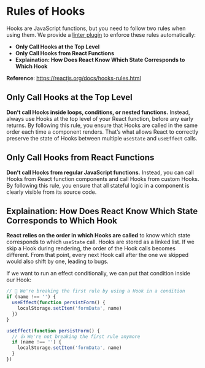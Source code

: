 # Rules of Hooks

Hooks are JavaScript functions, but you need to follow two rules when using them. We provide a [linter plugin](https://www.npmjs.com/package/eslint-plugin-react-hooks) to enforce these rules automatically:

- **Only Call Hooks at the Top Level**
- **Only Call Hooks from React Functions**
- **Explaination: How Does React Know Which State Corresponds to Which Hook**

**Reference**: https://reactjs.org/docs/hooks-rules.html

## Only Call Hooks at the Top Level

**Don’t call Hooks inside loops, conditions, or nested functions.** Instead, always use Hooks at the top level of your React function, before any early returns. By following this rule, you ensure that Hooks are called in the same order each time a component renders. That’s what allows React to correctly preserve the state of Hooks between multiple `useState` and `useEffect` calls.

## Only Call Hooks from React Functions

**Don’t call Hooks from regular JavaScript functions.** Instead, you can call Hooks from React function components and call Hooks from custom Hooks. By following this rule, you ensure that all stateful logic in a component is clearly visible from its source code.

## Explaination: How Does React Know Which State Corresponds to Which Hook

**React relies on the order in which Hooks are called** to know which state corresponds to which `useState` call. Hooks are stored as a linked list. If we skip a Hook during rendering, the order of the Hook calls becomes different. From that point, every next Hook call after the one we skipped would also shift by one, leading to bugs.

If we want to run an effect conditionally, we can put that condition inside our Hook:

```jsx
// 🔴 We're breaking the first rule by using a Hook in a condition
if (name !== '') {
  useEffect(function persistForm() {
    localStorage.setItem('formData', name)
  })
}
```

```jsx
useEffect(function persistForm() {
  // 👍 We're not breaking the first rule anymore
  if (name !== '') {
    localStorage.setItem('formData', name)
  }
})
```
